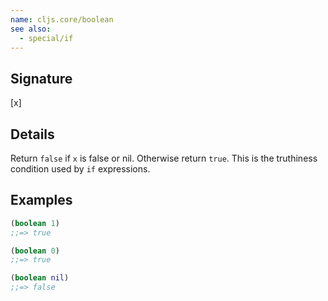 ```yaml
---
name: cljs.core/boolean
see also:
  - special/if
---
```


## Signature
[x]


## Details

Return `false` if `x` is false or nil.  Otherwise return `true`.  This is the
truthiness condition used by `if` expressions.


## Examples

```clj
(boolean 1)
;;=> true

(boolean 0)
;;=> true

(boolean nil)
;;=> false
```